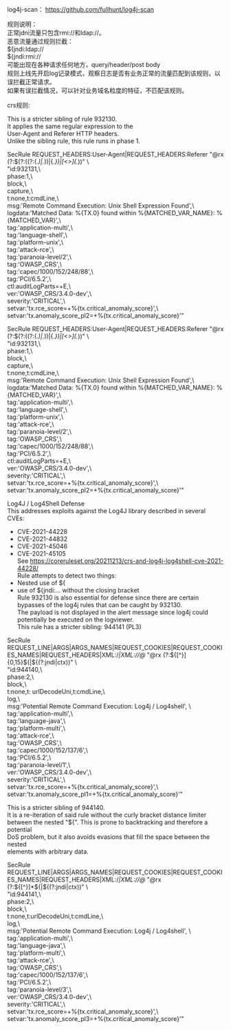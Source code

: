 log4j-scan：
https://github.com/fullhunt/log4j-scan

规则说明：  
正常jdni流量只包含rmi://和ldap://。  
恶意流量通过规则拦截：  
  ${jndi:ldap://  
  ${jndi:rmi://  
可能出现在各种请求任何地方，query/header/post body  
规则上线先开启log记录模式，观察日志是否有业务正常的流量匹配到该规则，以误拦截正常请求。  
如果有误拦截情况，可以针对业务域名粒度的特征，不匹配该规则。  

crs规则:

This is a stricter sibling of rule 932130.  
It applies the same regular expression to the  
User-Agent and Referer HTTP headers.  
Unlike the sibling rule, this rule runs in phase 1.  

SecRule REQUEST_HEADERS:User-Agent|REQUEST_HEADERS:Referer "@rx (?:\$(?:\((?:\(.*\)|.*)\)|\{.*})|[<>]\(.*\))" \  
    "id:932131,\  
    phase:1,\  
    block,\  
    capture,\  
    t:none,t:cmdLine,\  
    msg:'Remote Command Execution: Unix Shell Expression Found',\  
    logdata:'Matched Data: %{TX.0} found within %{MATCHED_VAR_NAME}: %{MATCHED_VAR}',\  
    tag:'application-multi',\  
    tag:'language-shell',\  
    tag:'platform-unix',\  
    tag:'attack-rce',\  
    tag:'paranoia-level/2',\  
    tag:'OWASP_CRS',\  
    tag:'capec/1000/152/248/88',\  
    tag:'PCI/6.5.2',\  
    ctl:auditLogParts=+E,\  
    ver:'OWASP_CRS/3.4.0-dev',\  
    severity:'CRITICAL',\  
    setvar:'tx.rce_score=+%{tx.critical_anomaly_score}',\  
    setvar:'tx.anomaly_score_pl2=+%{tx.critical_anomaly_score}'"  


SecRule REQUEST_HEADERS:User-Agent|REQUEST_HEADERS:Referer "@rx (?:\$(?:\((?:\(.*\)|.*)\)|\{.*})|[<>]\(.*\))" \  
    "id:932131,\  
    phase:1,\  
    block,\  
    capture,\  
    t:none,t:cmdLine,\  
    msg:'Remote Command Execution: Unix Shell Expression Found',\  
    logdata:'Matched Data: %{TX.0} found within %{MATCHED_VAR_NAME}: %{MATCHED_VAR}',\  
    tag:'application-multi',\  
    tag:'language-shell',\  
    tag:'platform-unix',\  
    tag:'attack-rce',\  
    tag:'paranoia-level/2',\  
    tag:'OWASP_CRS',\  
    tag:'capec/1000/152/248/88',\  
    tag:'PCI/6.5.2',\  
    ctl:auditLogParts=+E,\  
    ver:'OWASP_CRS/3.4.0-dev',\  
    severity:'CRITICAL',\  
    setvar:'tx.rce_score=+%{tx.critical_anomaly_score}',\  
    setvar:'tx.anomaly_score_pl2=+%{tx.critical_anomaly_score}'"  

Log4J / Log4Shell Defense  
This addresses exploits against the Log4J library described in several CVEs:  
* CVE-2021-44228  
* CVE-2021-44832  
* CVE-2021-45046  
* CVE-2021-45105  
See https://coreruleset.org/20211213/crs-and-log4j-log4shell-cve-2021-44228/    
Rule attempts to detect two things:  
* Nested use of ${  
* use of ${jndi:... without the closing bracket  
Rule 932130 is also essential for defense since there are certain  
bypasses of the log4j rules that can be caught by 932130.  
The payload is not displayed in the alert message since log4j could  
potentially be executed on the logviewer.  
This rule has a stricter sibling: 944141 (PL3)  

SecRule REQUEST_LINE|ARGS|ARGS_NAMES|REQUEST_COOKIES|REQUEST_COOKIES_NAMES|REQUEST_HEADERS|XML:/*|XML://@* "@rx (?:\${[^}]{0,15}\${|\${(?:jndi|ctx))" \  
    "id:944140,\  
    phase:2,\  
    block,\  
    t:none,t: urlDecodeUni,t:cmdLine,\  
    log,\  
    msg:'Potential Remote Command Execution: Log4j / Log4shell', \  
    tag:'application-multi',\  
    tag:'language-java',\  
    tag:'platform-multi',\  
    tag:'attack-rce',\  
    tag:'OWASP_CRS',\  
    tag:'capec/1000/152/137/6',\  
    tag:'PCI/6.5.2',\  
    tag:'paranoia-level/1',\  
    ver:'OWASP_CRS/3.4.0-dev',\  
    severity:'CRITICAL',\  
    setvar:'tx.rce_score=+%{tx.critical_anomaly_score}',\  
    setvar:'tx.anomaly_score_pl1=+%{tx.critical_anomaly_score}'"  

This is a stricter sibling of 944140.  
It is a re-iteration of said rule without the curly bracket distance limiter  
between the nested "${". This is prone to backtracking and therefore a potential  
DoS problem, but it also avoids evasions that fill the space between the nested  
elements with arbitrary data.  

SecRule REQUEST_LINE|ARGS|ARGS_NAMES|REQUEST_COOKIES|REQUEST_COOKIES_NAMES|REQUEST_HEADERS|XML:/*|XML://@* "@rx (?:\${[^}]*\${|\${(?:jndi|ctx))" \  
    "id:944141,\  
    phase:2,\  
    block,\  
    t:none,t:urlDecodeUni,t:cmdLine,\  
    log,\  
    msg:'Potential Remote Command Execution: Log4j / Log4shell', \  
    tag:'application-multi',\  
    tag:'language-java',\  
    tag:'platform-multi',\  
    tag:'attack-rce',\  
    tag:'OWASP_CRS',\  
    tag:'capec/1000/152/137/6',\  
    tag:'PCI/6.5.2',\  
    tag:'paranoia-level/3',\  
    ver:'OWASP_CRS/3.4.0-dev',\  
    severity:'CRITICAL',\  
    setvar:'tx.rce_score=+%{tx.critical_anomaly_score}',\  
    setvar:'tx.anomaly_score_pl3=+%{tx.critical_anomaly_score}'"  
